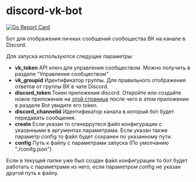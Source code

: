 # discord-vk-bot

[![Go Report Card](https://goreportcard.com/badge/github.com/chelovek/discord-vk-bot)](https://goreportcard.com/report/github.com/chelovek/discord-vk-bot)

Бот для отображения личных сообщений сообощества ВК на канале в Discord.

Для запуска используются следущие параметры:

- **vk_token** API ключ для управления сообществом. Можно получить в разделе "Управление сообществом"
- **vk_groupid** Идентификатор группы. Для правильного отображения ответов от группы ВК в чате Discord.
- **discord_token** Токен приложения discord. Откройте или создайте новое приложение на [этой странице](https://discordapp.com/developers/applications/me) после чего в этом приложении в разделе Bot увидите его token.
- **discord_channelid** Идентификатор канала в который бот будет передавать сообщения.
- **create** Если указан то сгенеррутеся файл конфигурации с указанными в аргументах параметрами. Если указан также параметр config то файл будет сохранен по указанному пути.
- **config** Путь к файлу с параметрами запуска (По умолчанию "./conifg.json")

Если в текущей папке уже был создан файл конфигурации то бот будет работать с параметрами из него, если параметром config не указан другой путь к файлу.